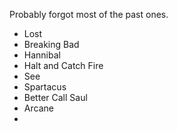 Probably forgot most of the past ones. 


- Lost
- Breaking Bad
- Hannibal
- Halt and Catch Fire
- See 
- Spartacus
- Better Call Saul
- Arcane
- 

